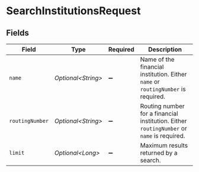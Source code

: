 # SearchInstitutionsRequest


## Fields

| Field                                                                                     | Type                                                                                      | Required                                                                                  | Description                                                                               |
| ----------------------------------------------------------------------------------------- | ----------------------------------------------------------------------------------------- | ----------------------------------------------------------------------------------------- | ----------------------------------------------------------------------------------------- |
| `name`                                                                                    | *Optional\<String>*                                                                       | :heavy_minus_sign:                                                                        | Name of the financial institution. Either `name` or `routingNumber` is required.          |
| `routingNumber`                                                                           | *Optional\<String>*                                                                       | :heavy_minus_sign:                                                                        | Routing number for a financial institution. Either `routingNumber` or `name` is required. |
| `limit`                                                                                   | *Optional\<Long>*                                                                         | :heavy_minus_sign:                                                                        | Maximum results returned by a search.                                                     |